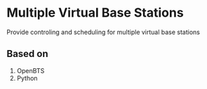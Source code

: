 # Multiple Virtual Base Stations

Provide controling and scheduling for multiple virtual base stations

## Based on

1. OpenBTS
2. Python
